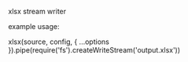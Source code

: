 xlsx stream writer

example usage:

xlsx(source, config, { ...options }).pipe(require('fs').createWriteStream('output.xlsx'))